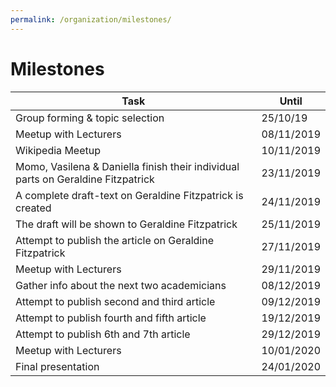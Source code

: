 ```yaml
---
permalink: /organization/milestones/
---
```


# Milestones

| Task | Until |
|-------|--------|
| Group forming & topic selection | 25/10/19 | DONE |
| Meetup with Lecturers | 08/11/2019 | DONE |
| Wikipedia Meetup | 10/11/2019 | DONE |
| Momo, Vasilena & Daniella finish their individual parts on Geraldine Fitzpatrick | 23/11/2019 | DONE |
| A complete draft-text on Geraldine Fitzpatrick is created | 24/11/2019 | DONE |
| The draft will be shown to Geraldine Fitzpatrick | 25/11/2019 | DONE |
| Attempt to publish the article on Geraldine Fitzpatrick | 27/11/2019 | DONE |
| Meetup with Lecturers | 29/11/2019 | DONE |
| Gather info about the next two academicians | 08/12/2019 | DONE |
| Attempt to publish second and third article | 09/12/2019 | DONE |
| Attempt to publish fourth and fifth article | 19/12/2019 | DONE |
| Attempt to publish 6th and 7th article | 29/12/2019 | DONE |
| Meetup with Lecturers | 10/01/2020 | DONE |
| Final presentation | 24/01/2020 | - |


